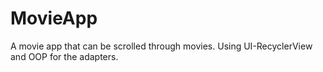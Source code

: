 # MovieApp

A movie app that can be scrolled through movies.
Using UI-RecyclerView and OOP for the adapters.

